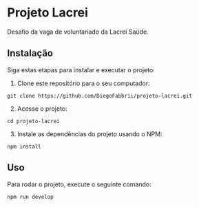 # Projeto Lacrei

Desafio da vaga de voluntariado da Lacrei Saúde.

## Instalação

Siga estas etapas para instalar e executar o projeto:

1. Clone este repositório para o seu computador:

```shell
git clone https://github.com/DiegoFabbrii/projeto-lacrei.git
```
2. Acesse o projeto:

```shell
cd projeto-lacrei
```

3. Instale as dependências do projeto usando o NPM:

```shell
npm install
```

## Uso

Para rodar o projeto, execute o seguinte comando:

```shell
npm run develop
```
